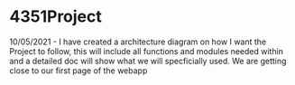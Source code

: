 # 4351Project

10/05/2021 - 
I have created a architecture diagram on how I want the Project to follow, this will include all functions and modules needed within and a detailed doc will show what we will specficially used. We are getting close to our first page of the webapp
